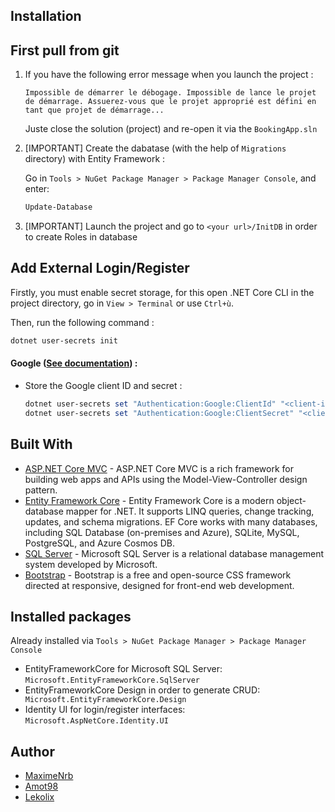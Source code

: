 ## Installation

## First pull from git
1. If you have the following error message when you launch the project : 
    ```
    Impossible de démarrer le débogage. Impossible de lance le projet de démarrage. Assuerez-vous que le projet approprié est défini en tant que projet de démarrage... 
    ```
    Juste close the solution (project) and re-open it via the ` BookingApp.sln `

2. [IMPORTANT] Create the dabatase (with the help of ` Migrations ` directory) with Entity Framework :

    Go in ` Tools > NuGet Package Manager > Package Manager Console `, and enter:
    ```powershell
    Update-Database
    ```
    
3. [IMPORTANT] Launch the project and go to ` <your url>/InitDB ` in order to create Roles in database

## Add External Login/Register
Firstly, you must enable secret storage, for this open .NET Core CLI in the project directory, go in ` View > Terminal ` or use ` Ctrl+ù `.

Then, run the following command : 
```powershell
dotnet user-secrets init 
```

#### Google ([See documentation](https://docs.microsoft.com/en-us/aspnet/core/security/authentication/social/google-logins?view=aspnetcore-5.0)) :
* Store the Google client ID and secret :
    
    ```powershell
    dotnet user-secrets set "Authentication:Google:ClientId" "<client-id>"
    dotnet user-secrets set "Authentication:Google:ClientSecret" "<client-secret>"
    ```
        
## Built With
- [ASP.NET Core MVC](https://docs.microsoft.com/en-us/aspnet/core/mvc/overview?view=aspnetcore-5.0) - ASP.NET Core MVC is a rich framework for building web apps and APIs using the Model-View-Controller design pattern.
- [Entity Framework Core](https://docs.microsoft.com/en-us/ef/core/) - Entity Framework Core is a modern object-database mapper for .NET. It supports LINQ queries, change tracking, updates, and schema migrations. EF Core works with many databases, including SQL Database (on-premises and Azure), SQLite, MySQL, PostgreSQL, and Azure Cosmos DB.
- [SQL Server](https://www.microsoft.com/en-us/sql-server/sql-server-downloads) - Microsoft SQL Server is a relational database management system developed by Microsoft.
- [Bootstrap](https://getbootstrap.com/) - Bootstrap is a free and open-source CSS framework directed at responsive, designed for front-end web development.

## Installed packages
Already installed via ` Tools > NuGet Package Manager > Package Manager Console `

- EntityFrameworkCore for Microsoft SQL Server: ` Microsoft.EntityFrameworkCore.SqlServer `
- EntityFrameworkCore Design in order to generate CRUD: `  Microsoft.EntityFrameworkCore.Design `
- Identity UI for login/register interfaces: ` Microsoft.AspNetCore.Identity.UI `

## Author
- [MaximeNrb](https://github.com/maximenrb)
- [Amot98](https://github.com/Amot98)
- [Lekolix](https://github.com/Lekolix)
